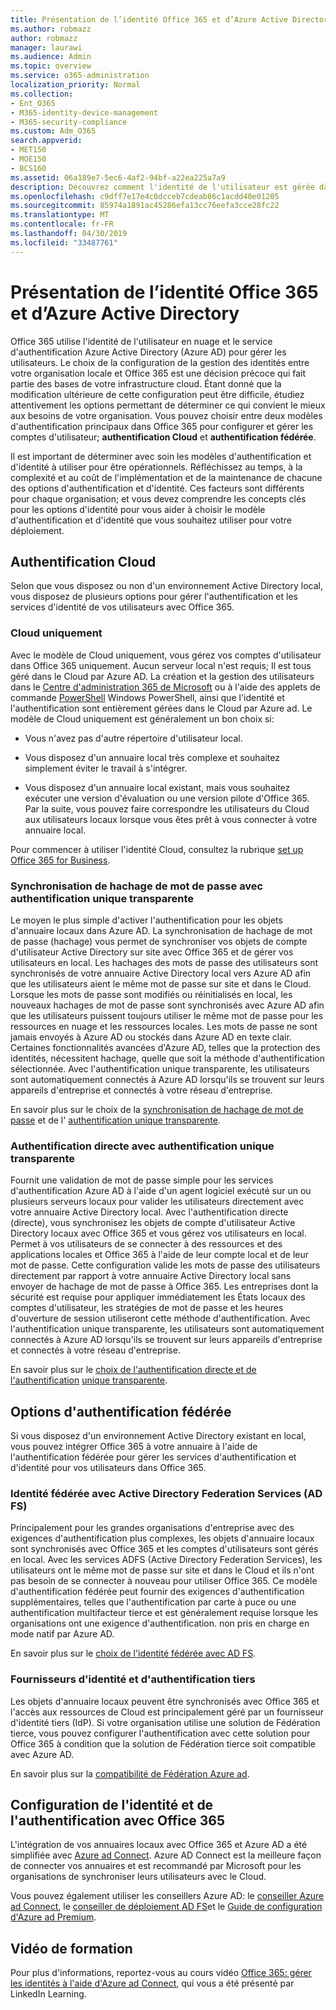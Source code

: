 ```yaml
---
title: Présentation de l’identité Office 365 et d’Azure Active Directory
ms.author: robmazz
author: robmazz
manager: laurawi
ms.audience: Admin
ms.topic: overview
ms.service: o365-administration
localization_priority: Normal
ms.collection:
- Ent_O365
- M365-identity-device-management
- M365-security-compliance
ms.custom: Adm_O365
search.appverid:
- MET150
- MOE150
- BCS160
ms.assetid: 06a189e7-5ec6-4af2-94bf-a22ea225a7a9
description: Découvrez comment l'identité de l'utilisateur est gérée dans Office 365.
ms.openlocfilehash: c9dff7e17e4c0dcceb7cdeab86c1acdd40e01205
ms.sourcegitcommit: 85974a1891ac45286efa13cc76eefa3cce28fc22
ms.translationtype: MT
ms.contentlocale: fr-FR
ms.lasthandoff: 04/30/2019
ms.locfileid: "33487761"
---
```

# <a name="understanding-office-365-identity-and-azure-active-directory"></a>Présentation de l’identité Office 365 et d’Azure Active Directory

Office 365 utilise l'identité de l'utilisateur en nuage et le service d'authentification Azure Active Directory (Azure AD) pour gérer les utilisateurs. Le choix de la configuration de la gestion des identités entre votre organisation locale et Office 365 est une décision précoce qui fait partie des bases de votre infrastructure cloud. Étant donné que la modification ultérieure de cette configuration peut être difficile, étudiez attentivement les options permettant de déterminer ce qui convient le mieux aux besoins de votre organisation. Vous pouvez choisir entre deux modèles d'authentification principaux dans Office 365 pour configurer et gérer les comptes d'utilisateur; **authentification Cloud** et **authentification fédérée**.
  
Il est important de déterminer avec soin les modèles d'authentification et d'identité à utiliser pour être opérationnels. Réfléchissez au temps, à la complexité et au coût de l'implémentation et de la maintenance de chacune des options d'authentification et d'identité. Ces facteurs sont différents pour chaque organisation; et vous devez comprendre les concepts clés pour les options d'identité pour vous aider à choisir le modèle d'authentification et d'identité que vous souhaitez utiliser pour votre déploiement.
  
## <a name="cloud-authentication"></a>Authentification Cloud

Selon que vous disposez ou non d'un environnement Active Directory local, vous disposez de plusieurs options pour gérer l'authentification et les services d'identité de vos utilisateurs avec Office 365.
  
### <a name="cloud-only"></a>Cloud uniquement

Avec le modèle de Cloud uniquement, vous gérez vos comptes d'utilisateur dans Office 365 uniquement. Aucun serveur local n'est requis; Il est tous géré dans le Cloud par Azure AD. La création et la gestion des utilisateurs dans le [Centre d'administration 365 de Microsoft](https://admin.microsoft.com) ou à l'aide des applets de commande [PowerShell](https://docs.microsoft.com/office365/enterprise/powershell/manage-office-365-with-office-365-powershell) Windows PowerShell, ainsi que l'identité et l'authentification sont entièrement gérées dans le Cloud par Azure ad. Le modèle de Cloud uniquement est généralement un bon choix si: 
  
- Vous n'avez pas d'autre répertoire d'utilisateur local.
    
- Vous disposez d'un annuaire local très complexe et souhaitez simplement éviter le travail à s'intégrer.
    
- Vous disposez d'un annuaire local existant, mais vous souhaitez exécuter une version d'évaluation ou une version pilote d'Office 365. Par la suite, vous pouvez faire correspondre les utilisateurs du Cloud aux utilisateurs locaux lorsque vous êtes prêt à vous connecter à votre annuaire local.
    
Pour commencer à utiliser l'identité Cloud, consultez la rubrique [set up Office 365 for Business](https://support.office.com/article/6a3a29a0-e616-4713-99d1-15eda62d04fa).
  
### <a name="password-hash-sync-with-seamless-single-sign-on"></a>Synchronisation de hachage de mot de passe avec authentification unique transparente

Le moyen le plus simple d'activer l'authentification pour les objets d'annuaire locaux dans Azure AD. La synchronisation de hachage de mot de passe (hachage) vous permet de synchroniser vos objets de compte d'utilisateur Active Directory sur site avec Office 365 et de gérer vos utilisateurs en local. Les hachages des mots de passe des utilisateurs sont synchronisés de votre annuaire Active Directory local vers Azure AD afin que les utilisateurs aient le même mot de passe sur site et dans le Cloud. Lorsque les mots de passe sont modifiés ou réinitialisés en local, les nouveaux hachages de mot de passe sont synchronisés avec Azure AD afin que les utilisateurs puissent toujours utiliser le même mot de passe pour les ressources en nuage et les ressources locales. Les mots de passe ne sont jamais envoyés à Azure AD ou stockés dans Azure AD en texte clair. Certaines fonctionnalités avancées d'Azure AD, telles que la protection des identités, nécessitent hachage, quelle que soit la méthode d'authentification sélectionnée. Avec l'authentification unique transparente, les utilisateurs sont automatiquement connectés à Azure AD lorsqu'ils se trouvent sur leurs appareils d'entreprise et connectés à votre réseau d'entreprise.
  
En savoir plus sur le choix de la [synchronisation de hachage de mot de passe](https://docs.microsoft.com/azure/security/azure-ad-choose-authn) et de l' [authentification unique transparente](https://docs.microsoft.com/azure/active-directory/connect/active-directory-aadconnect-sso).
  
### <a name="pass-through-authentication-with-seamless-single-sign-on"></a>Authentification directe avec authentification unique transparente

Fournit une validation de mot de passe simple pour les services d'authentification Azure AD à l'aide d'un agent logiciel exécuté sur un ou plusieurs serveurs locaux pour valider les utilisateurs directement avec votre annuaire Active Directory local. Avec l'authentification directe (directe), vous synchronisez les objets de compte d'utilisateur Active Directory locaux avec Office 365 et vous gérez vos utilisateurs en local. Permet à vos utilisateurs de se connecter à des ressources et des applications locales et Office 365 à l'aide de leur compte local et de leur mot de passe. Cette configuration valide les mots de passe des utilisateurs directement par rapport à votre annuaire Active Directory local sans envoyer de hachage de mot de passe à Office 365. Les entreprises dont la sécurité est requise pour appliquer immédiatement les États locaux des comptes d'utilisateur, les stratégies de mot de passe et les heures d'ouverture de session utiliseront cette méthode d'authentification. Avec l'authentification unique transparente, les utilisateurs sont automatiquement connectés à Azure AD lorsqu'ils se trouvent sur leurs appareils d'entreprise et connectés à votre réseau d'entreprise.
  
En savoir plus sur le [choix de l'authentification directe et de l'authentification](https://docs.microsoft.com/azure/security/azure-ad-choose-authn) [unique transparente](https://docs.microsoft.com/azure/active-directory/connect/active-directory-aadconnect-sso).
  
## <a name="federated-authentication-options"></a>Options d'authentification fédérée

Si vous disposez d'un environnement Active Directory existant en local, vous pouvez intégrer Office 365 à votre annuaire à l'aide de l'authentification fédérée pour gérer les services d'authentification et d'identité pour vos utilisateurs dans Office 365.
  
### <a name="federated-identity-with-active-directory-federation-services-ad-fs"></a>Identité fédérée avec Active Directory Federation Services (AD FS)

Principalement pour les grandes organisations d'entreprise avec des exigences d'authentification plus complexes, les objets d'annuaire locaux sont synchronisés avec Office 365 et les comptes d'utilisateurs sont gérés en local. Avec les services ADFS (Active Directory Federation Services), les utilisateurs ont le même mot de passe sur site et dans le Cloud et ils n'ont pas besoin de se connecter à nouveau pour utiliser Office 365. Ce modèle d'authentification fédérée peut fournir des exigences d'authentification supplémentaires, telles que l'authentification par carte à puce ou une authentification multifacteur tierce et est généralement requise lorsque les organisations ont une exigence d'authentification. non pris en charge en mode natif par Azure AD.
  
En savoir plus sur le [choix de l'identité fédérée avec AD FS](https://docs.microsoft.com/azure/security/azure-ad-choose-authn).
  
### <a name="third-party-authentication-and-identity-providers"></a>Fournisseurs d'identité et d'authentification tiers

Les objets d'annuaire locaux peuvent être synchronisés avec Office 365 et l'accès aux ressources de Cloud est principalement géré par un fournisseur d'identité tiers (IdP). Si votre organisation utilise une solution de Fédération tierce, vous pouvez configurer l'authentification avec cette solution pour Office 365 à condition que la solution de Fédération tierce soit compatible avec Azure AD.
  
En savoir plus sur la [compatibilité de Fédération Azure ad](https://docs.microsoft.com/azure/active-directory/connect/active-directory-aadconnect-federation-compatibility).
  
## <a name="configuring-identity-and-authentication-with-office-365"></a>Configuration de l'identité et de l'authentification avec Office 365

L'intégration de vos annuaires locaux avec Office 365 et Azure AD a été simplifiée avec [Azure ad Connect](https://docs.microsoft.com/azure/active-directory/connect/active-directory-aadconnect). Azure AD Connect est la meilleure façon de connecter vos annuaires et est recommandé par Microsoft pour les organisations de synchroniser leurs utilisateurs avec le Cloud.
  
Vous pouvez également utiliser les conseillers Azure AD: le [conseiller Azure ad Connect](https://aka.ms/aadconnectpwsync), le [conseiller de déploiement AD FS](https://aka.ms/adfsguidance)et le [Guide de configuration d'Azure ad Premium](https://aka.ms/aadpguidance).
  
## <a name="video-training"></a>Vidéo de formation

Pour plus d'informations, reportez-vous au cours vidéo [Office 365: gérer les identités à l'aide d'Azure ad Connect](https://support.office.com/article/90991a1d-c0ab-479a-b413-35c9706f6fed.aspx), qui vous a été présenté par LinkedIn Learning.
